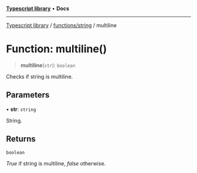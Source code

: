 [**Typescript library**](../../../index.md) • **Docs**

***

[Typescript library](../../../modules.md) / [functions/string](../index.md) / multiline

# Function: multiline()

> **multiline**(`str`): `boolean`

Checks if string is multiline.

## Parameters

• **str**: `string`

String.

## Returns

`boolean`

_True_ if string is multiline, _false_ otherwise.
